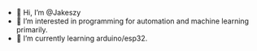 - 👋 Hi, I’m @Jakeszy
- 👀 I’m interested in programming for automation and machine learning primarily. 
- 🌱 I’m currently learning arduino/esp32.


